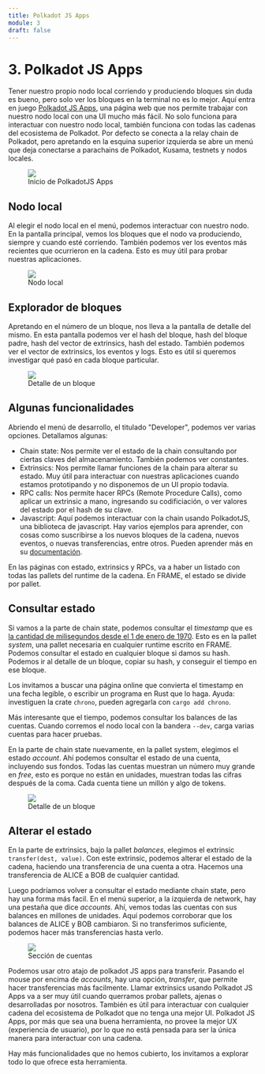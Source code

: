 ```yaml
---
title: Polkadot JS Apps
module: 3
draft: false
---
```


# 3. Polkadot JS Apps

Tener nuestro propio nodo local corriendo y produciendo bloques sin duda es bueno, pero solo ver los bloques en la terminal no es lo mejor.
Aquí entra en juego [Polkadot JS Apps](https://dotapps.io), una página web que nos permite trabajar con nuestro nodo local con una UI mucho más fácil.
No solo funciona para interactuar con nuestro nodo local, también funciona con todas las cadenas del ecosistema de Polkadot.
Por defecto se conecta a la relay chain de Polkadot, pero apretando en la esquina superior izquierda se abre un menú que deja conectarse a parachains de Polkadot, Kusama, testnets y nodos locales.

<div class="flex justify-center">
	<figure class="flex flex-col items-center max-w-5xl">
		<img src="/assets/polkadot-js-home.png">
		<figcaption>Inicio de PolkadotJS Apps</figcaption>
	</figure>
</div>

## Nodo local

Al elegir el nodo local en el menú, podemos interactuar con nuestro nodo.
En la pantalla principal, vemos los bloques que el nodo va produciendo, siempre y cuando esté corriendo.
También podemos ver los eventos más recientes que ocurrieron en la cadena.
Esto es muy útil para probar nuestras aplicaciones.

<div class="flex justify-center">
	<figure class="flex flex-col items-center max-w-5xl">
		<img src="/assets/polkadot-js-home-local.png">
		<figcaption>Nodo local</figcaption>
	</figure>
</div>

## Explorador de bloques

Apretando en el número de un bloque, nos lleva a la pantalla de detalle del mismo.
En esta pantalla podemos ver el hash del bloque, hash del bloque padre, hash del vector de extrinsics, hash del estado.
También podemos ver el vector de extrinsics, los eventos y logs.
Esto es útil si queremos investigar qué pasó en cada bloque particular.

<div class="flex justify-center">
	<figure class="flex flex-col items-center max-w-5xl">
		<img src="/assets/polkadot-js-block.png">
		<figcaption>Detalle de un bloque</figcaption>
	</figure>
</div>

## Algunas funcionalidades

Abriendo el menú de desarrollo, el titulado "Developer", podemos ver varias opciones.
Detallamos algunas:
- Chain state: Nos permite ver el estado de la chain consultando por ciertas claves del almacenamiento. También podemos ver constantes.
- Extrinsics: Nos permite llamar funciones de la chain para alterar su estado. Muy útil para interactuar con nuestras aplicaciones cuando estamos prototipando y no disponemos de un UI propio todavía.
- RPC calls: Nos permite hacer RPCs (Remote Procedure Calls), como aplicar un extrinsic a mano, ingresando su codificiación, o ver valores del estado por el hash de su clave.
- Javascript: Aquí podemos interactuar con la chain usando PolkadotJS, una biblioteca de javascript. Hay varios ejemplos para aprender, con cosas como suscribirse a los nuevos bloques de la cadena, nuevos eventos, o nuevas transferencias, entre otros. Pueden aprender más en su [documentación](https://polkadot.js.org/docs/).

En las páginas con estado, extrinsics y RPCs, va a haber un listado con todas las pallets del runtime de la cadena.
En FRAME, el estado se divide por pallet.

## Consultar estado

Si vamos a la parte de chain state, podemos consultar el _timestamp_ que es [la cantidad de milisegundos desde el 1 de enero de 1970](https://es.wikipedia.org/wiki/Tiempo_Unix).
Esto es en la pallet _system_, una pallet necesaria en cualquier runtime escrito en FRAME.
Podemos consultar el estado en cualquier bloque si damos su hash.
Podemos ir al detalle de un bloque, copiar su hash, y conseguir el tiempo en ese bloque.

Los invitamos a buscar una página online que convierta el timestamp en una fecha legible, o escribir un programa en Rust que lo haga.
Ayuda: investiguen la crate `chrono`, pueden agregarla con `cargo add chrono`.

Más interesante que el tiempo, podemos consultar los balances de las cuentas.
Cuando corremos el nodo local con la bandera `--dev`, carga varias cuentas para hacer pruebas.

En la parte de chain state nuevamente, en la pallet system, elegimos el estado _account_.
Ahí podemos consultar el estado de una cuenta, incluyendo sus fondos.
Todas las cuentas muestran un número muy grande en _free_, esto es porque no están en unidades, muestran todas las cifras después de la coma.
Cada cuenta tiene un millón y algo de tokens.

<div class="flex justify-center">
	<figure class="flex flex-col items-center max-w-5xl">
		<img src="/assets/polkadot-js-chain-state.png">
		<figcaption>Detalle de un bloque</figcaption>
	</figure>
</div>

## Alterar el estado

En la parte de extrinsics, bajo la pallet _balances_, elegimos el extrinsic `transfer(dest, value)`.
Con este extrinsic, podemos alterar el estado de la cadena, haciendo una transferencia de una cuenta a otra.
Hacemos una transferencia de ALICE a BOB de cualquier cantidad.

Luego podríamos volver a consultar el estado mediante chain state, pero hay una forma más facil.
En el menú superior, a la izquierda de network, hay una pestaña que dice _accounts_.
Ahí, vemos todas las cuentas con sus balances en millones de unidades.
Aquí podemos corroborar que los balances de ALICE y BOB cambiaron.
Si no transferimos suficiente, podemos hacer más transferencias hasta verlo.

<div class="flex justify-center">
	<figure class="flex flex-col items-center max-w-5xl">
		<img src="/assets/polkadot-js-accounts.png">
		<figcaption>Sección de cuentas</figcaption>
	</figure>
</div>

Podemos usar otro atajo de polkadot JS apps para transferir.
Pasando el mouse por encima de _accounts_, hay una opción, _transfer_, que permite hacer transferencias más facilmente.
Llamar extrinsics usando Polkadot JS Apps va a ser muy útil cuando querramos probar pallets, ajenas o desarrolladas por nosotros.
También es útil para interactuar con cualquier cadena del ecosistema de Polkadot que no tenga una mejor UI.
Polkadot JS Apps, por más que sea una buena herramienta, no provee la mejor UX (experiencia de usuario), por lo que no está pensada para ser la única manera para interactuar con una cadena.

Hay más funcionalidades que no hemos cubierto, los invitamos a explorar todo lo que ofrece esta herramienta.
